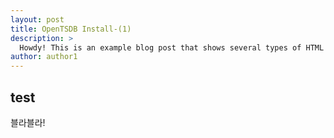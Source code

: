 ```yaml
---
layout: post
title: OpenTSDB Install-(1)
description: >
  Howdy! This is an example blog post that shows several types of HTML content supported in this theme.
author: author1
---
```



## test
블라블라!